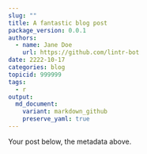 ```yaml
---
slug: ""
title: A fantastic blog post
package_version: 0.0.1
authors:
  - name: Jane Doe
    url: https://github.com/lintr-bot
date: 2222-10-17
categories: blog
topicid: 999999
tags:
  - r
output: 
  md_document:
    variant: markdown_github
    preserve_yaml: true
---
```


Your post below, the metadata above.
